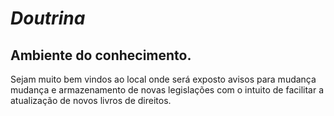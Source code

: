 # *Doutrina*
## Ambiente do conhecimento.
  Sejam muito bem vindos ao local onde será exposto avisos para mudança mudança e armazenamento de novas legislações com o intuito de facilitar a atualização de novos livros de direitos.
